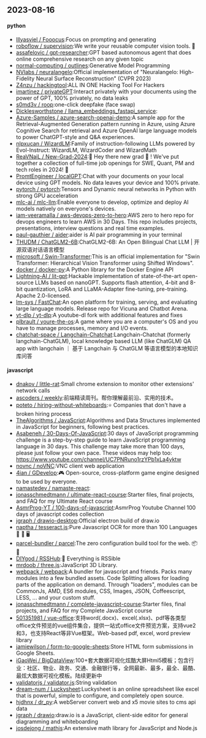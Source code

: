 ## 2023-08-16

#### python
* [lllyasviel / Fooocus](https://github.com/lllyasviel/Fooocus):Focus on prompting and generating
* [roboflow / supervision](https://github.com/roboflow/supervision):We write your reusable computer vision tools.
💜
* [assafelovic / gpt-researcher](https://github.com/assafelovic/gpt-researcher):GPT based autonomous agent that does online comprehensive research on any given topic
* [normal-computing / outlines](https://github.com/normal-computing/outlines):Generative Model Programming
* [NVlabs / neuralangelo](https://github.com/NVlabs/neuralangelo):Official implementation of "Neuralangelo: High-Fidelity Neural Surface Reconstruction" (CVPR 2023)
* [Z4nzu / hackingtool](https://github.com/Z4nzu/hackingtool):ALL IN ONE Hacking Tool For Hackers
* [imartinez / privateGPT](https://github.com/imartinez/privateGPT):Interact privately with your documents using the power of GPT, 100% privately, no data leaks
* [s0md3v / roop](https://github.com/s0md3v/roop):one-click deepfake (face swap)
* [Dicklesworthstone / llama_embeddings_fastapi_service](https://github.com/Dicklesworthstone/llama_embeddings_fastapi_service):
* [Azure-Samples / azure-search-openai-demo](https://github.com/Azure-Samples/azure-search-openai-demo):A sample app for the Retrieval-Augmented Generation pattern running in Azure, using Azure Cognitive Search for retrieval and Azure OpenAI large language models to power ChatGPT-style and Q&A experiences.
* [nlpxucan / WizardLM](https://github.com/nlpxucan/WizardLM):Family of instruction-following LLMs powered by Evol-Instruct: WizardLM, WizardCoder and WizardMath
* [ReaVNaiL / New-Grad-2024](https://github.com/ReaVNaiL/New-Grad-2024):👋
Hey there new grad
🎉
! We've put together a collection of full-time job openings for SWE, Quant, PM and tech roles in 2024!
🚀
* [PromtEngineer / localGPT](https://github.com/PromtEngineer/localGPT):Chat with your documents on your local device using GPT models. No data leaves your device and 100% private.
* [pytorch / pytorch](https://github.com/pytorch/pytorch):Tensors and Dynamic neural networks in Python with strong GPU acceleration
* [mlc-ai / mlc-llm](https://github.com/mlc-ai/mlc-llm):Enable everyone to develop, optimize and deploy AI models natively on everyone's devices.
* [iam-veeramalla / aws-devops-zero-to-hero](https://github.com/iam-veeramalla/aws-devops-zero-to-hero):AWS zero to hero repo for devops engineers to learn AWS in 30 Days. This repo includes projects, presentations, interview questions and real time examples.
* [paul-gauthier / aider](https://github.com/paul-gauthier/aider):aider is AI pair programming in your terminal
* [THUDM / ChatGLM2-6B](https://github.com/THUDM/ChatGLM2-6B):ChatGLM2-6B: An Open Bilingual Chat LLM | 开源双语对话语言模型
* [microsoft / Swin-Transformer](https://github.com/microsoft/Swin-Transformer):This is an official implementation for "Swin Transformer: Hierarchical Vision Transformer using Shifted Windows".
* [docker / docker-py](https://github.com/docker/docker-py):A Python library for the Docker Engine API
* [Lightning-AI / lit-gpt](https://github.com/Lightning-AI/lit-gpt):Hackable implementation of state-of-the-art open-source LLMs based on nanoGPT. Supports flash attention, 4-bit and 8-bit quantization, LoRA and LLaMA-Adapter fine-tuning, pre-training. Apache 2.0-licensed.
* [lm-sys / FastChat](https://github.com/lm-sys/FastChat):An open platform for training, serving, and evaluating large language models. Release repo for Vicuna and Chatbot Arena.
* [yt-dlp / yt-dlp](https://github.com/yt-dlp/yt-dlp):A youtube-dl fork with additional features and fixes
* [plbrault / youre-the-os](https://github.com/plbrault/youre-the-os):A game where you are a computer's OS and you have to manage processes, memory and I/O events.
* [chatchat-space / Langchain-Chatchat](https://github.com/chatchat-space/Langchain-Chatchat):Langchain-Chatchat (formerly langchain-ChatGLM), local knowledge based LLM (like ChatGLM) QA app with langchain ｜ 基于 Langchain 与 ChatGLM 等语言模型的本地知识库问答

#### javascript
* [dnakov / little-rat](https://github.com/dnakov/little-rat):Small chrome extension to monitor other extensions' network calls
* [ascoders / weekly](https://github.com/ascoders/weekly):前端精读周刊。帮你理解最前沿、实用的技术。
* [poteto / hiring-without-whiteboards](https://github.com/poteto/hiring-without-whiteboards):⭐️
Companies that don't have a broken hiring process
* [TheAlgorithms / JavaScript](https://github.com/TheAlgorithms/JavaScript):Algorithms and Data Structures implemented in JavaScript for beginners, following best practices.
* [Asabeneh / 30-Days-Of-JavaScript](https://github.com/Asabeneh/30-Days-Of-JavaScript):30 days of JavaScript programming challenge is a step-by-step guide to learn JavaScript programming language in 30 days. This challenge may take more than 100 days, please just follow your own pace. These videos may help too: https://www.youtube.com/channel/UC7PNRuno1rzYPb1xLa4yktw
* [novnc / noVNC](https://github.com/novnc/noVNC):VNC client web application
* [4ian / GDevelop](https://github.com/4ian/GDevelop):🎮
Open-source, cross-platform game engine designed to be used by everyone.
* [namastedev / namaste-react](https://github.com/namastedev/namaste-react):
* [jonasschmedtmann / ultimate-react-course](https://github.com/jonasschmedtmann/ultimate-react-course):Starter files, final projects, and FAQ for my Ultimate React course
* [AsmrProg-YT / 100-days-of-javascript](https://github.com/AsmrProg-YT/100-days-of-javascript):AsmrProg Youtube Channel 100 days of javascript codes collection
* [jgraph / drawio-desktop](https://github.com/jgraph/drawio-desktop):Official electron build of draw.io
* [naptha / tesseract.js](https://github.com/naptha/tesseract.js):Pure Javascript OCR for more than 100 Languages
📖
🎉
🖥
* [parcel-bundler / parcel](https://github.com/parcel-bundler/parcel):The zero configuration build tool for the web.
📦
🚀
* [DIYgod / RSSHub](https://github.com/DIYgod/RSSHub):🍰
Everything is RSSible
* [mrdoob / three.js](https://github.com/mrdoob/three.js):JavaScript 3D Library.
* [webpack / webpack](https://github.com/webpack/webpack):A bundler for javascript and friends. Packs many modules into a few bundled assets. Code Splitting allows for loading parts of the application on demand. Through "loaders", modules can be CommonJs, AMD, ES6 modules, CSS, Images, JSON, Coffeescript, LESS, ... and your custom stuff.
* [jonasschmedtmann / complete-javascript-course](https://github.com/jonasschmedtmann/complete-javascript-course):Starter files, final projects, and FAQ for my Complete JavaScript course
* [501351981 / vue-office](https://github.com/501351981/vue-office):支持word(.docx)、excel(.xlsx)、pdf等各类型office文件预览的vue组件集合，提供一站式office文件预览方案，支持vue2和3，也支持React等非Vue框架。Web-based pdf, excel, word preview library
* [jamiewilson / form-to-google-sheets](https://github.com/jamiewilson/form-to-google-sheets):Store HTML form submissions in Google Sheets.
* [iGaoWei / BigDataView](https://github.com/iGaoWei/BigDataView):100+套大数据可视化炫酷大屏Html5模板；包含行业：社区、物业、政务、交通、金融银行等，全网最新、最多，最全、最酷、最炫大数据可视化模板。陆续更新中
* [validatorjs / validator.js](https://github.com/validatorjs/validator.js):String validation
* [dream-num / Luckysheet](https://github.com/dream-num/Luckysheet):Luckysheet is an online spreadsheet like excel that is powerful, simple to configure, and completely open source.
* [hjdhnx / dr_py](https://github.com/hjdhnx/dr_py):A webServer convert web and x5 movie sites to cms api data
* [jgraph / drawio](https://github.com/jgraph/drawio):draw.io is a JavaScript, client-side editor for general diagramming and whiteboarding
* [josdejong / mathjs](https://github.com/josdejong/mathjs):An extensive math library for JavaScript and Node.js
